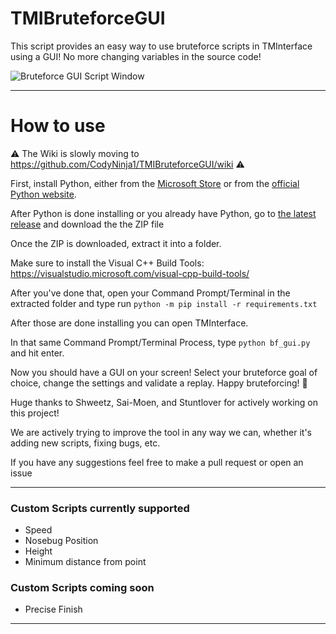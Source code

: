 # TMIBruteforceGUI
This script provides an easy way to use bruteforce scripts in TMInterface using a GUI! No more changing variables in the source code!

![Bruteforce GUI Script Window](https://cdn.discordapp.com/attachments/1032357150099505252/1061996329485729833/script-preview.png)

---

# How to use
⚠️ The Wiki is slowly moving to https://github.com/CodyNinja1/TMIBruteforceGUI/wiki ⚠️

First, install Python, either from the [Microsoft Store](https://apps.microsoft.com/store/detail/python-311/9NRWMJP3717K) or from the [official Python website](https://www.python.org/downloads/release/python-3111/).

After Python is done installing or you already have Python, go to [the latest release](https://github.com/CodyNinja1/TMIBruteforceGUI/releases/latest) and download the the ZIP file

Once the ZIP is downloaded, extract it into a folder.

Make sure to install the Visual C++ Build Tools: https://visualstudio.microsoft.com/visual-cpp-build-tools/

After you've done that, open your Command Prompt/Terminal in the extracted folder and type run `python -m pip install -r requirements.txt`

After those are done installing you can open TMInterface.

In that same Command Prompt/Terminal Process, type `python bf_gui.py` and hit enter. 

Now you should have a GUI on your screen! Select your bruteforce goal of choice, change the settings and validate a replay. Happy bruteforcing! :partying_face:

Huge thanks to Shweetz, Sai-Moen, and Stuntlover for actively working on this project!


We are actively trying to improve the tool in any way we can, whether it's adding new scripts, fixing bugs, etc.

If you have any suggestions feel free to make a pull request or open an issue

---

### Custom Scripts currently supported
- Speed
- Nosebug Position
- Height
- Minimum distance from point


### Custom Scripts coming soon
- Precise Finish

---


